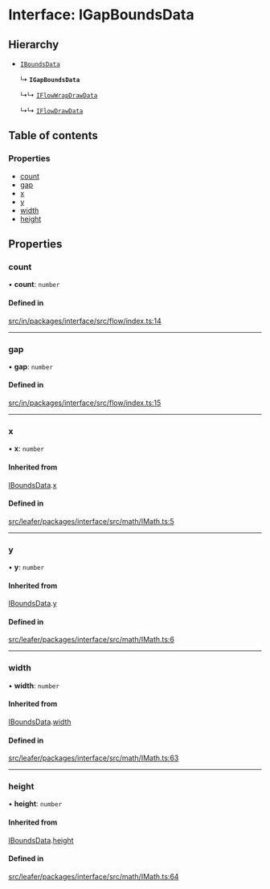 # Interface: IGapBoundsData

## Hierarchy

- [`IBoundsData`](IBoundsData.md)

  ↳ **`IGapBoundsData`**

  ↳↳ [`IFlowWrapDrawData`](IFlowWrapDrawData.md)

  ↳↳ [`IFlowDrawData`](IFlowDrawData.md)

## Table of contents

### Properties

- [count](IGapBoundsData.md#count)
- [gap](IGapBoundsData.md#gap)
- [x](IGapBoundsData.md#x)
- [y](IGapBoundsData.md#y)
- [width](IGapBoundsData.md#width)
- [height](IGapBoundsData.md#height)

## Properties

### count

• **count**: `number`

#### Defined in

[src/in/packages/interface/src/flow/index.ts:14](https://github.com/leaferjs/leafer-in/blob/8da60ed3215e51d220002bda65a7ad66a16c0490/packages/interface/src/flow/index.ts#L14)

___

### gap

• **gap**: `number`

#### Defined in

[src/in/packages/interface/src/flow/index.ts:15](https://github.com/leaferjs/leafer-in/blob/8da60ed3215e51d220002bda65a7ad66a16c0490/packages/interface/src/flow/index.ts#L15)

___

### x

• **x**: `number`

#### Inherited from

[IBoundsData](IBoundsData.md).[x](IBoundsData.md#x)

#### Defined in

[src/leafer/packages/interface/src/math/IMath.ts:5](https://github.com/leaferjs/leafer/blob/d3ec2c9bd49557a0d74aae684f8e3d3d557af194/packages/interface/src/math/IMath.ts#L5)

___

### y

• **y**: `number`

#### Inherited from

[IBoundsData](IBoundsData.md).[y](IBoundsData.md#y)

#### Defined in

[src/leafer/packages/interface/src/math/IMath.ts:6](https://github.com/leaferjs/leafer/blob/d3ec2c9bd49557a0d74aae684f8e3d3d557af194/packages/interface/src/math/IMath.ts#L6)

___

### width

• **width**: `number`

#### Inherited from

[IBoundsData](IBoundsData.md).[width](IBoundsData.md#width)

#### Defined in

[src/leafer/packages/interface/src/math/IMath.ts:63](https://github.com/leaferjs/leafer/blob/d3ec2c9bd49557a0d74aae684f8e3d3d557af194/packages/interface/src/math/IMath.ts#L63)

___

### height

• **height**: `number`

#### Inherited from

[IBoundsData](IBoundsData.md).[height](IBoundsData.md#height)

#### Defined in

[src/leafer/packages/interface/src/math/IMath.ts:64](https://github.com/leaferjs/leafer/blob/d3ec2c9bd49557a0d74aae684f8e3d3d557af194/packages/interface/src/math/IMath.ts#L64)
